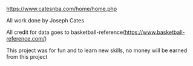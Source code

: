 https://www.catesnba.com/home/home.php

All work done by Joseph Cates

All credit for data goes to basketball-reference(https://www.basketball-reference.com/)

This project was for fun and to learn new skills, no money will be earned from this project
